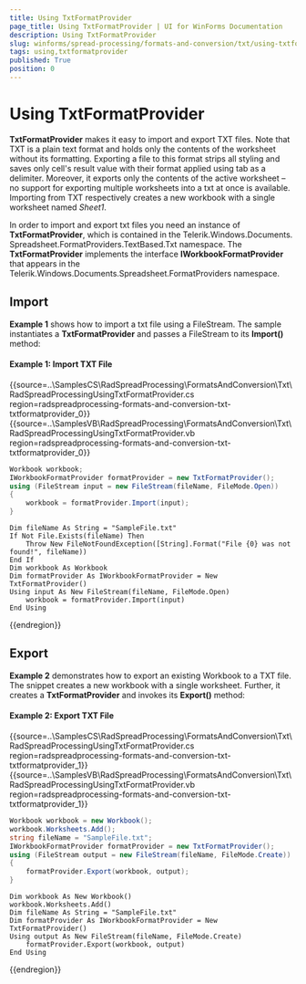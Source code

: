 ```yaml
---
title: Using TxtFormatProvider
page_title: Using TxtFormatProvider | UI for WinForms Documentation
description: Using TxtFormatProvider
slug: winforms/spread-processing/formats-and-conversion/txt/using-txtformatprovider
tags: using,txtformatprovider
published: True
position: 0
---
```


# Using TxtFormatProvider



__TxtFormatProvider__ makes it easy to import and export TXT files. Note that TXT is a plain text format and holds only the contents of the worksheet without its formatting. Exporting a file to this format strips all styling and saves only cell's result value with their format applied  using tab as a delimiter. Moreover, it exports only the contents of the active worksheet – no support for exporting multiple worksheets into a txt at once is available. Importing from TXT respectively creates a new workbook with a single worksheet named *Sheet1*.
      

In order to import and export txt files you need an instance of __TxtFormatProvider__, which is contained in the Telerik.Windows.Documents. Spreadsheet.FormatProviders.TextBased.Txt namespace. The __TxtFormatProvider__ implements the interface __IWorkbookFormatProvider__ that appears in the Telerik.Windows.Documents.Spreadsheet.FormatProviders namespace.
      

## Import

__Example 1__ shows how to import a txt file using a FileStream. The sample instantiates a __TxtFormatProvider__ and passes a FileStream to its __Import()__ method:


#### Example 1: Import TXT File

	
{{source=..\SamplesCS\RadSpreadProcessing\FormatsAndConversion\Txt\RadSpreadProcessingUsingTxtFormatProvider.cs region=radspreadprocessing-formats-and-conversion-txt-txtformatprovider_0}} 
{{source=..\SamplesVB\RadSpreadProcessing\FormatsAndConversion\Txt\RadSpreadProcessingUsingTxtFormatProvider.vb region=radspreadprocessing-formats-and-conversion-txt-txtformatprovider_0}}
````C#
Workbook workbook;
IWorkbookFormatProvider formatProvider = new TxtFormatProvider();
using (FileStream input = new FileStream(fileName, FileMode.Open))
{
    workbook = formatProvider.Import(input);
}

````
````VB.NET
Dim fileName As String = "SampleFile.txt"
If Not File.Exists(fileName) Then
    Throw New FileNotFoundException([String].Format("File {0} was not found!", fileName))
End If
Dim workbook As Workbook
Dim formatProvider As IWorkbookFormatProvider = New TxtFormatProvider()
Using input As New FileStream(fileName, FileMode.Open)
    workbook = formatProvider.Import(input)
End Using

```` 


{{endregion}} 

## Export

__Example 2__ demonstrates how to export an existing Workbook to a TXT file. The snippet creates a new workbook with a single worksheet. Further, it creates a __TxtFormatProvider__ and invokes its __Export()__ method:

#### Example 2: Export TXT File

	
{{source=..\SamplesCS\RadSpreadProcessing\FormatsAndConversion\Txt\RadSpreadProcessingUsingTxtFormatProvider.cs region=radspreadprocessing-formats-and-conversion-txt-txtformatprovider_1}} 
{{source=..\SamplesVB\RadSpreadProcessing\FormatsAndConversion\Txt\RadSpreadProcessingUsingTxtFormatProvider.vb region=radspreadprocessing-formats-and-conversion-txt-txtformatprovider_1}}
````C#
Workbook workbook = new Workbook();
workbook.Worksheets.Add();
string fileName = "SampleFile.txt";
IWorkbookFormatProvider formatProvider = new TxtFormatProvider();
using (FileStream output = new FileStream(fileName, FileMode.Create))
{
    formatProvider.Export(workbook, output);
}

````
````VB.NET
Dim workbook As New Workbook()
workbook.Worksheets.Add()
Dim fileName As String = "SampleFile.txt"
Dim formatProvider As IWorkbookFormatProvider = New TxtFormatProvider()
Using output As New FileStream(fileName, FileMode.Create)
    formatProvider.Export(workbook, output)
End Using

```` 


{{endregion}} 

	


